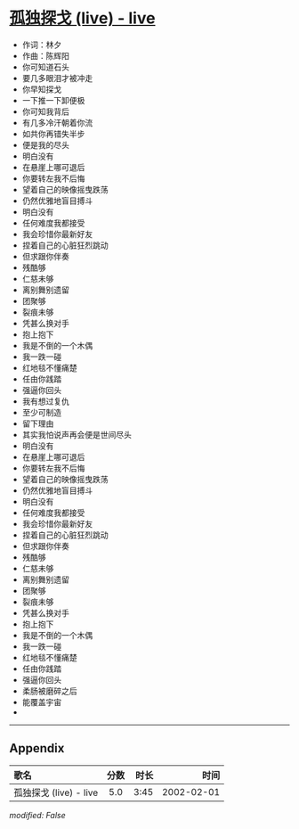 # [孤独探戈 (live) - live](https://music.163.com/song?id=67103)

* 作词：林夕
* 作曲：陈辉阳
* 你可知道石头
* 要几多眼泪才被冲走
* 你早知探戈
* 一下推一下卸便极
* 你可知我背后
* 有几多冷汗朝着你流
* 如共你再错失半步
* 便是我的尽头
* 明白没有
* 在悬崖上哪可退后
* 你要转左我不后悔
* 望着自己的映像摇曳跌荡
* 仍然优雅地盲目搏斗
* 明白没有
* 任何难度我都接受
* 我会珍惜你最新好友
* 捏着自己的心脏狂烈跳动
* 但求跟你伴奏
* 残酷够
* 仁慈未够
* 离别舞别遗留
* 团聚够
* 裂痕未够
* 凭甚么换对手
* 抱上抱下
* 我是不倒的一个木偶
* 我一跌一碰
* 红地毯不懂痛楚
* 任由你践踏
* 强逼你回头
* 我有想过复仇
* 至少可制造
* 留下理由
* 其实我怕说声再会便是世间尽头
* 明白没有
* 在悬崖上哪可退后
* 你要转左我不后悔
* 望着自己的映像摇曳跌荡
* 仍然优雅地盲目搏斗
* 明白没有
* 任何难度我都接受
* 我会珍惜你最新好友
* 捏着自己的心脏狂烈跳动
* 但求跟你伴奏
* 残酷够
* 仁慈未够
* 离别舞别遗留
* 团聚够
* 裂痕未够
* 凭甚么换对手
* 抱上抱下
* 我是不倒的一个木偶
* 我一跌一碰
* 红地毯不懂痛楚
* 任由你践踏
* 强逼你回头
* 柔肠被磨碎之后
* 能覆盖宇宙
* 


---

## Appendix

|歌名|分数|时长|时间|
|:---|:---:|---:|---:|
|孤独探戈 (live) - live|5.0|3:45|2002-02-01

*modified: False*